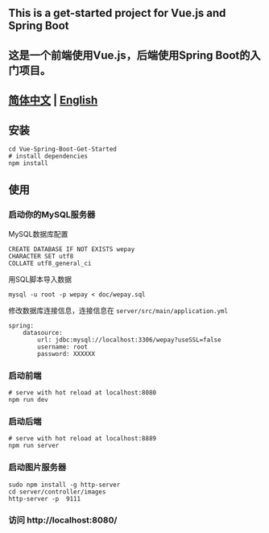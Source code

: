 ## This is a get-started project for Vue.js and Spring Boot
## 这是一个前端使用Vue.js，后端使用Spring Boot的入门项目。
## [简体中文](https://github.com/AChaoZJU/Vue-Spring-Boot-Get-Started/blob/master/README.md) | [English](https://github.com/AChaoZJU/Vue-Spring-Boot-Get-Started/blob/master/README_EN.md)
## 安装
```
cd Vue-Spring-Boot-Get-Started
# install dependencies
npm install
```
## 使用
### 启动你的MySQL服务器
MySQL数据库配置

```
CREATE DATABASE IF NOT EXISTS wepay
CHARACTER SET utf8
COLLATE utf8_general_ci
```
用SQL脚本导入数据

```
mysql -u root -p wepay < doc/wepay.sql
```
修改数据库连接信息，连接信息在 `server/src/main/application.yml`
```
spring:
    datasource:
        url: jdbc:mysql://localhost:3306/wepay?useSSL=false
        username: root
        password: XXXXXX
```
### 启动前端
```
# serve with hot reload at localhost:8080
npm run dev
```
### 启动后端
```
# serve with hot reload at localhost:8889
npm run server
```
### 启动图片服务器
```
sudo npm install -g http-server
cd server/controller/images
http-server -p  9111
```
### 访问 http://localhost:8080/
